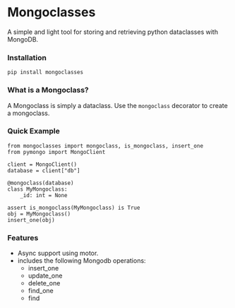 # Mongoclasses

A simple and light tool for storing and retrieving python dataclasses with MongoDB.


### Installation
```
pip install mongoclasses
```


### What is a Mongoclass?
A Mongoclass is simply a dataclass. Use the `mongoclass` decorator to create a mongoclass.


### Quick Example
```
from mongoclasses import mongoclass, is_mongoclass, insert_one
from pymongo import MongoClient

client = MongoClient()
database = client["db"]

@mongoclass(database)
class MyMongoclass:
    _id: int = None

assert is_mongoclass(MyMongoclass) is True
obj = MyMongoclass()
insert_one(obj)
```

### Features
- Async support using motor.
- includes the following Mongodb operations:
    - insert_one
    - update_one
    - delete_one
    - find_one
    - find
